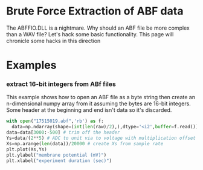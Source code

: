 # Brute Force Extraction of ABF data
The ABFFIO.DLL is a nightmare. Why should an ABF file be more complex than a WAV file? Let's hack some basic functionality. This page will chronicle some hacks in this direction

# Examples
### extract 16-bit integers from ABf files
This example shows how to open an ABF file as a byte string then create an n-dimensional numpy array from it assuming the bytes are 16-bit integers. Some header at the beginning and end isn't data so it's discarded.
```python
with open("17515019.abf",'rb') as f:
  data=np.ndarray(shape=(int(len(raw)/2),),dtype='<i2',buffer=f.read())
data=data[3000:-500] # trim off the header
Ys=data/(2**5) # ADC to unit via to voltage with multiplication offset
Xs=np.arange(len(data))/20000 # create Xs from sample rate
plt.plot(Xs,Ys)
plt.ylabel("membrane potential (mV)")
plt.xlabel("experiment duration (sec)")
```

